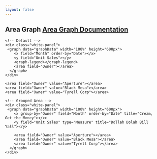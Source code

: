 ```yaml
---
layout: false
---
```

<h2>
    Area Graph
    <span class="api-link">
      <a href="/documentation/#area">Area Graph Documentation</a>
    </span>
</h2>

<div class="white-panel">
 <graph data="graphData" width="100%" height="600px">
    <x field="Month" order-by="Date"></x>
    <y field="Unit Sales"></y>
    <graph-legend></graph-legend>
    <area field="Owner"></area>
  </graph>
</div>

```
<!-- Default -->
<div class="white-panel">
 <graph data="graphData" width="100%" height="600px">
    <x field="Month" order-by="Date"></x>
    <y field="Unit Sales"></y>
    <graph-legend></graph-legend>
    <area field="Owner"></area>
  </graph>
</div>
```

<!-- Grouped Area -->
<div class="white-panel">
 <graph data="graphData" width="100%" height="600px">
    <x group-by="Owner" field="Month" order-by="Date" title="Cream, Get the Money"></x>
    <y field="Unit Sales" type="Measure" title="Dollah Dolah Bill Yall"></y>

    <area field="Owner" value="Aperture"></area>
    <area field="Owner" value="Black Mesa"></area>
    <area field="Owner" value="Tyrell Corp"></area>
  </graph>
</div>

```
<!-- Grouped Area -->
<div class="white-panel">
 <graph data="graphData" width="100%" height="600px">
    <x group-by="Owner" field="Month" order-by="Date" title="Cream, Get the Money"></x>
    <y field="Unit Sales" type="Measure" title="Dollah Dolah Bill Yall"></y>

    <area field="Owner" value="Aperture"></area>
    <area field="Owner" value="Black Mesa"></area>
    <area field="Owner" value="Tyrell Corp"></area>
  </graph>
</div>
```